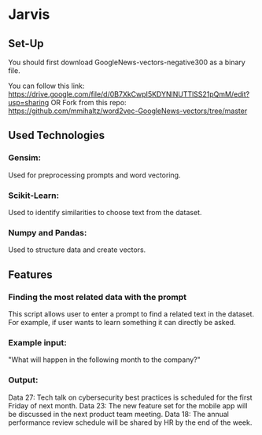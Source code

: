 # Jarvis

## Set-Up

You should first download GoogleNews-vectors-negative300 as a binary file.

You can follow this link: https://drive.google.com/file/d/0B7XkCwpI5KDYNlNUTTlSS21pQmM/edit?usp=sharing
OR
Fork from this repo: https://github.com/mmihaltz/word2vec-GoogleNews-vectors/tree/master

## Used Technologies

### Gensim:

Used for preprocessing prompts and word vectoring.

### Scikit-Learn:

Used to identify similarities to choose text from the dataset.

### Numpy and Pandas:

Used to structure data and create vectors.

## Features

### Finding the most related data with the prompt

This script allows user to enter a prompt to find a related text in the dataset. For example, if user wants to learn something it can directly be asked.

### Example input:</br>
"What will happen in the following month to the company?"</br>
### Output:</br>
Data 27: Tech talk on cybersecurity best practices is scheduled for the first Friday of next month.
Data 23: The new feature set for the mobile app will be discussed in the next product team meeting.
Data 18: The annual performance review schedule will be shared by HR by the end of the week.
